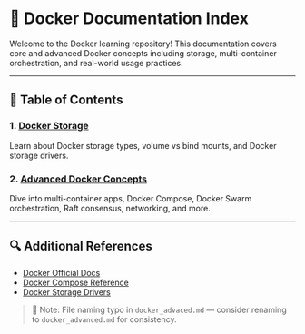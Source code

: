 # 🐳 Docker Documentation Index

Welcome to the Docker learning repository! This documentation covers core and advanced Docker concepts including storage, multi-container orchestration, and real-world usage practices.

---

## 📘 Table of Contents

### 1. [Docker Storage](./docker_storage.md)
Learn about Docker storage types, volume vs bind mounts, and Docker storage drivers.

### 2. [Advanced Docker Concepts](./docker_advanced.md)
Dive into multi-container apps, Docker Compose, Docker Swarm orchestration, Raft consensus, networking, and more.

---

## 🔍 Additional References

- [Docker Official Docs](https://docs.docker.com/)
- [Docker Compose Reference](https://docs.docker.com/compose/compose-file/)
- [Docker Storage Drivers](https://docs.docker.com/storage/storagedriver/)

> 📌 Note: File naming typo in `docker_advaced.md` — consider renaming to `docker_advanced.md` for consistency.
